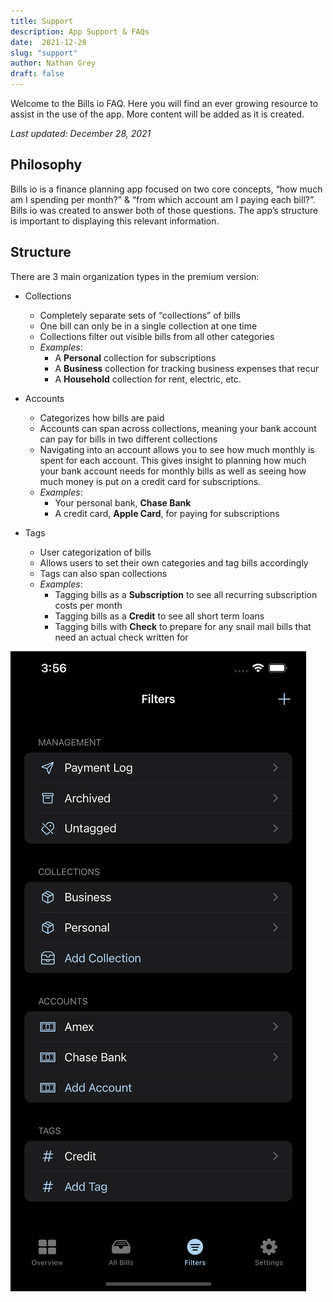 ```yaml
---
title: Support
description: App Support & FAQs
date:  2021-12-28
slug: "support"
author: Nathan Grey
draft: false
---
```


Welcome to the Bills io FAQ. Here you will find an ever growing resource to assist in the use of the app. More content will be added as it is created.

_Last updated: December 28, 2021_

## Philosophy

Bills io is a finance planning app focused on two core concepts, “how much am I spending per month?” & “from which account am I paying each bill?”. Bills io was created to answer both of those questions. The app’s structure is important to displaying this relevant information.

## Structure

There are 3 main organization types in the premium version:

* Collections
	* Completely separate sets of “collections” of bills
	* One bill can only be in a single collection at one time
	* Collections filter out visible bills from all other categories
	* _Examples_:
		* A **Personal** collection for subscriptions
		* A **Business** collection for tracking business expenses that recur
		* A **Household** collection for rent, electric, etc.

* Accounts
	* Categorizes how bills are paid
	* Accounts can span across collections, meaning your bank account can pay for bills in two different collections
	* Navigating into an account allows you to see how much monthly is spent for each account. This gives insight to planning how much your bank account needs for monthly bills as well as seeing how much money is put on a credit card for subscriptions.
	* _Examples_:
		* Your personal bank, **Chase Bank**
		* A credit card,  **Apple Card**, for paying for subscriptions

* Tags
	* User categorization of bills
	* Allows users to set their own categories and tag bills accordingly
	* Tags can also span collections
	* _Examples_:
		* Tagging bills as a **Subscription** to see all recurring subscription costs per month
		* Tagging bills as a **Credit** to see all short term loans
		* Tagging bills with **Check** to prepare for any snail mail bills that need an actual check written for

![](filters.png#screenshot)